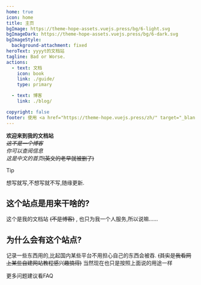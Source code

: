 ```yaml
---
home: true
icon: home
title: 主页
bgImage: https://theme-hope-assets.vuejs.press/bg/6-light.svg
bgImageDark: https://theme-hope-assets.vuejs.press/bg/6-dark.svg
bgImageStyle:
  background-attachment: fixed
heroText: yyyyt的文档站
tagline: Bad or Worse.
actions:
  - text: 文档
    icon: book
    link: ./guide/
    type: primary

  - text: 博客
    link: ./blog/

copyright: false
footer: 使用 <a href="https://theme-hope.vuejs.press/zh/" target="_blank">VuePress Theme Hope</a> 主题搭建 | 使用文章内容请遵循版权声明, 版权所有 © 2024-present yyyyt(awa) </br><a href="https://icp.gov.moe/?keyword=20250402" target="_blank">萌ICP备20250402号</a>
---
```


**欢迎来到我的文档站**  
*~~这不是一个博客~~*  
*你可以查阅信息*  
*这是中文的首页*~~(英文的老早就被删了)~~  

> [!tip]
> 想写就写,不想写就不写,随缘更新.

## 这个站点是用来干啥的?  

这个是我的文档站 ~~(不是博客)~~ , 也只为我一个人服务,所以说嘛......  

## 为什么会有这个站点?  

记录一些东西用的,比起国内某些平台不用担心自己的东西会被吞. ~~(其实是我看网上某些自建网站教程感兴趣搞得)~~ 当然现在也只是按照上面说的用途一样  

更多问题建议看FAQ
